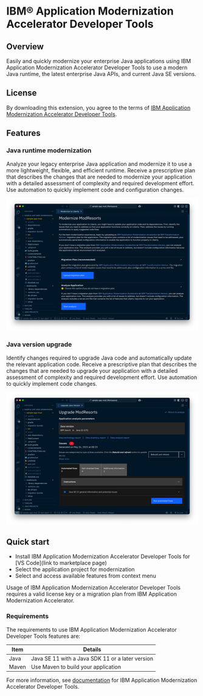 # IBM® Application Modernization Accelerator Developer Tools

## Overview

Easily and quickly modernize your enterprise Java applications using IBM Application Modernization Accelerator Developer Tools to use a modern Java runtime, the latest enterprise Java APIs, and current Java SE versions.

## License

By downloading this extension, you agree to the terms of [IBM Application Modernization Accelerator Developer Tools](https://www.ibm.com/terms/?id=L-PMKJ-4ADC94).

## Features

### **Java runtime modernization**

Analyze your legacy enterprise Java application and modernize it to use a more lightweight, flexible, and efficient runtime. Receive a prescriptive plan that describes the changes that are needed to modernize your application with a detailed assessment of complexity and required development effort. Use automation to quickly implement code and configuration changes.

![Java runtime modernization](https://raw.githubusercontent.com/IBM/application-development-accelerators/refs/heads/main/ama-dev-tools/images/vscode/modernize_to_liberty.png)

### **Java version upgrade**

Identify changes required to upgrade Java code and automatically update the relevant application code. Receive a prescriptive plan that describes the changes that are needed to upgrade your application with a detailed assessment of complexity and required development effort. Use automation to quickly implement code changes.

![Java version upgrade](https://raw.githubusercontent.com/IBM/application-development-accelerators/refs/heads/main/ama-dev-tools/images/vscode/java-upgrade.png)

## Quick start

- Install IBM Application Modernization Accelerator Developer Tools for [VS Code](link to marketplace page)
- Select the application project for modernization
- Select and access available features from context menu

Usage of IBM Application Modernization Accelerator Developer Tools requires a valid license key or a migration plan from IBM Application Modernization Accelerator.

### Requirements

The requirements to use IBM Application Modernization Accelerator Developer Tools features are:

| Item  | Details                                          |
| ----- | ------------------------------------------------ |
| Java  | Java SE 11 with a Java SDK 11 or a later version |
| Maven | Use Maven to build your application              |

For more information, see [documentation](https://www.ibm.com/docs/ama-dev-tools) for IBM Application Modernization Accelerator Developer Tools.
